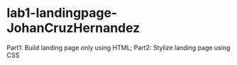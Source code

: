 # lab1-landingpage-JohanCruzHernandez
Part1: Build landing page only using HTML; Part2: Stylize landing page using CSS
